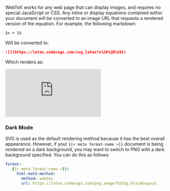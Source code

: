 


WebTeX works for any web page that can display images, and requires no special JavaScript or CSS. Any inline or display equations contained within your document will be converted to an image URL that requests a rendered version of the equation. For example, the following markdown:

``` markdown
$x + 1$
```

Will be converted to:

``` markdown
![](https://latex.codecogs.com/svg.latex?x%20%2B%201)
```

Which renders as:

![](https://latex.codecogs.com/svg.latex?x%20%2B%201)

### Dark Mode

SVG is used as the default rendering method because it has the best overall appearance. However, if your `{{< meta format-name >}}` document is being rendered on a dark background, you may want to switch to PNG with a dark background specified. You can do this as follows:

``` yaml
format:
   {{< meta format-name >}}:
     html-math-method: 
       method: webtex
       url: https://latex.codecogs.com/png.image?%5Cbg_black&space;
```

